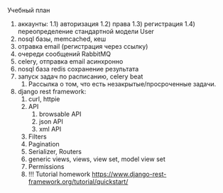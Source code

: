 Учебный план
1) аккаунты:
1.1) авторизация
1.2) права
1.3) регистрация
1.4) переопределение стандартной модели User
2) nosql базы, memcached, кеш
3) отравка email (регистрация через ссылку)
4) очереди сообщений RabbitMQ
5) celery, отправка  email асинхронно
6) nosql база redis сохранение результата
7) запуск задач по расписанию, celery beat
   1) Рассылка о том, что есть незакрытые/просроченные задачи.
8) django rest framework:
   1) curl, httpie
   2) API 
      1) browsable API
      2) json API
      3) xml API
   3) Filters
   4) Pagination
   5) Serializer, Routers
   6) generic views, views, view set, model view set
   7) Permissions
   8) !!! Tutorial homework https://www.django-rest-framework.org/tutorial/quickstart/

   